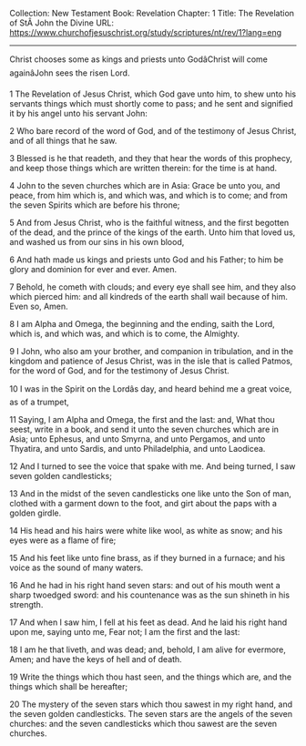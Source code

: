 Collection: New Testament
Book: Revelation
Chapter: 1
Title: The Revelation of StÂ John the Divine
URL: https://www.churchofjesuschrist.org/study/scriptures/nt/rev/1?lang=eng

---

Christ chooses some as kings and priests unto GodâChrist will come againâJohn sees the risen Lord.

1 The Revelation of Jesus Christ, which God gave unto him, to shew unto his servants things which must shortly come to pass; and he sent and signified it by his angel unto his servant John:

2 Who bare record of the word of God, and of the testimony of Jesus Christ, and of all things that he saw.

3 Blessed is he that readeth, and they that hear the words of this prophecy, and keep those things which are written therein: for the time is at hand.

4 John to the seven churches which are in Asia: Grace be unto you, and peace, from him which is, and which was, and which is to come; and from the seven Spirits which are before his throne;

5 And from Jesus Christ, who is the faithful witness, and the first begotten of the dead, and the prince of the kings of the earth. Unto him that loved us, and washed us from our sins in his own blood,

6 And hath made us kings and priests unto God and his Father; to him be glory and dominion for ever and ever. Amen.

7 Behold, he cometh with clouds; and every eye shall see him, and they also which pierced him: and all kindreds of the earth shall wail because of him. Even so, Amen.

8 I am Alpha and Omega, the beginning and the ending, saith the Lord, which is, and which was, and which is to come, the Almighty.

9 I John, who also am your brother, and companion in tribulation, and in the kingdom and patience of Jesus Christ, was in the isle that is called Patmos, for the word of God, and for the testimony of Jesus Christ.

10 I was in the Spirit on the Lordâs day, and heard behind me a great voice, as of a trumpet,

11 Saying, I am Alpha and Omega, the first and the last: and, What thou seest, write in a book, and send it unto the seven churches which are in Asia; unto Ephesus, and unto Smyrna, and unto Pergamos, and unto Thyatira, and unto Sardis, and unto Philadelphia, and unto Laodicea.

12 And I turned to see the voice that spake with me. And being turned, I saw seven golden candlesticks;

13 And in the midst of the seven candlesticks one like unto the Son of man, clothed with a garment down to the foot, and girt about the paps with a golden girdle.

14 His head and his hairs were white like wool, as white as snow; and his eyes were as a flame of fire;

15 And his feet like unto fine brass, as if they burned in a furnace; and his voice as the sound of many waters.

16 And he had in his right hand seven stars: and out of his mouth went a sharp twoedged sword: and his countenance was as the sun shineth in his strength.

17 And when I saw him, I fell at his feet as dead. And he laid his right hand upon me, saying unto me, Fear not; I am the first and the last:

18 I am he that liveth, and was dead; and, behold, I am alive for evermore, Amen; and have the keys of hell and of death.

19 Write the things which thou hast seen, and the things which are, and the things which shall be hereafter;

20 The mystery of the seven stars which thou sawest in my right hand, and the seven golden candlesticks. The seven stars are the angels of the seven churches: and the seven candlesticks which thou sawest are the seven churches.
